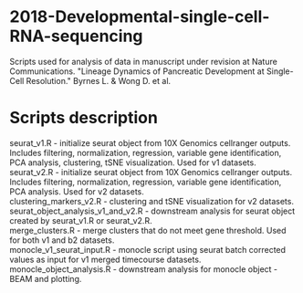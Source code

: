 # 2018-Developmental-single-cell-RNA-sequencing

Scripts used for analysis of data in manuscript under revision at Nature Communications. "Lineage Dynamics of Pancreatic Development at Single-Cell Resolution." Byrnes L. & Wong D. et al.

# Scripts description

seurat_v1.R - initialize seurat object from 10X Genomics cellranger outputs. Includes filtering, normalization, regression, variable gene identification, PCA analysis, clustering, tSNE visualization. Used for v1 datasets. <br />
seurat_v2.R - initialize seurat object from 10X Genomics cellranger outputs. Includes filtering, normalization, regression, variable gene identification, PCA analysis. Used for v2 datasets. <br />
clustering_markers_v2.R - clustering and tSNE visualization for v2 datasets. <br />
seurat_object_analysis_v1_and_v2.R - downstream analysis for seurat object created by seurat_v1.R or seurat_v2.R. <br />
merge_clusters.R - merge clusters that do not meet gene threshold. Used for both v1 and b2 datasets. <br />
monocle_v1_seurat_input.R - monocle script using seurat batch corrected values as input for v1 merged timecourse datasets. <br />
monocle_object_analysis.R - downstream analysis for monocle object - BEAM and plotting. <br />
